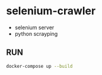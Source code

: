 # selenium-crawler

- selenium server
- python scrayping

## RUN

```sh
docker-compose up --build
```
